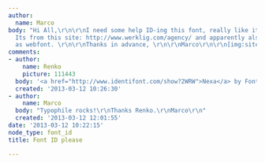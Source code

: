 ```yaml
---
author:
  name: Marco
body: "Hi All,\r\n\r\nI need some help ID-ing this font, really like its character.
  Its from this site: http://www.werklig.com/agency/ and apparently also available
  as webfont. \r\n\r\nThanks in advance, \r\n\r\nMarco\r\n\r\n[img:sites/default/files/old-images/agency_font_3444.png]"
comments:
- author:
    name: Renko
    picture: 111443
  body: '<a href="http://www.identifont.com/show?2WRW">Nexa</a> by Fontfabric. '
  created: '2013-03-12 10:26:30'
- author:
    name: Marco
  body: "Typophile rocks!\r\nThanks Renko.\r\nMarco\r\n"
  created: '2013-03-12 12:01:55'
date: '2013-03-12 10:22:15'
node_type: font_id
title: Font ID please

---
```

